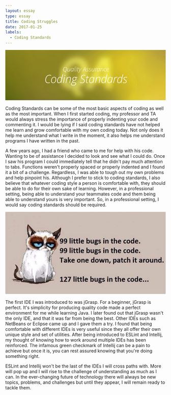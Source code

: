 ```yaml
---
layout: essay
type: essay
title: Coding Struggles
date: 2017-01-25
labels:
  - Coding Standards
---
```


<div class="ui large rounded images">
  <img class="ui image" src="../images/qa-coding-standards.png">
</div>

Coding Standards can be some of the most basic aspects of coding as well as the most important. When I first started coding,
my professor and TA would always stress the importance of properly indenting your code and commenting it.
I would be lying if I said coding standards have not helped me learn and grow comfortable with my own coding today.
Not only does it help me understand what I write in the moment, it also helps me understand programs I have
written in the past.

A few years ago, I had a friend who came to me for help with his code. Wanting to be of assistance I decided
to look and see what I could do. Once I saw his program I could immediately tell that he didn't 
pay much attention to tabs. Functions weren't properly spaced or properly indented and I found it a bit of a challenge. 
Regardless, I was able to tough out my own problems and help pinpoint his. Although I prefer to stick to coding standards, 
I also believe that whatever coding style a person is comfortable with, they should be able to do for their own sake of 
learning. However, in a professional setting, being able to understand your teammates code and them being able to understand 
yours is very important. So, in a professional setting, I would say coding standards should be required. 

<div class="ui large rounded images">
  <img class="ui image" src="../images/coding-bugs.jpg">
</div>

The first IDE I was introduced to was jGrasp. For a beginner, jGrasp is perfect. It's simplicity for producing quality
code made a perfect environment for me while learning Java. I later found out that jGrasp wasn't the only IDE, and that
it was far from being the best. Other IDEs such as NetBeans or Eclipse came up and I gave them a try. I found that 
being comfortable with different IDEs is very useful since they all offer their own unique style and set of utilities.
After being introduced to ESLint and Intellij, my thought of knowing how to work around multiple IDEs has been reinforced.
The infamous green checkmark of Intellij can be a pain to achieve but once it is, you can rest assured knowing that 
you're doing something right.

ESLint and Intellij won't be the last of the IDEs I will cross paths with. More will pop up and I will rise to
the challenge of understanding as much as I can. In the ever-changing future of technology there will always 
be new topics, problems, and challenges but until they appear, I will remain ready to tackle them.

